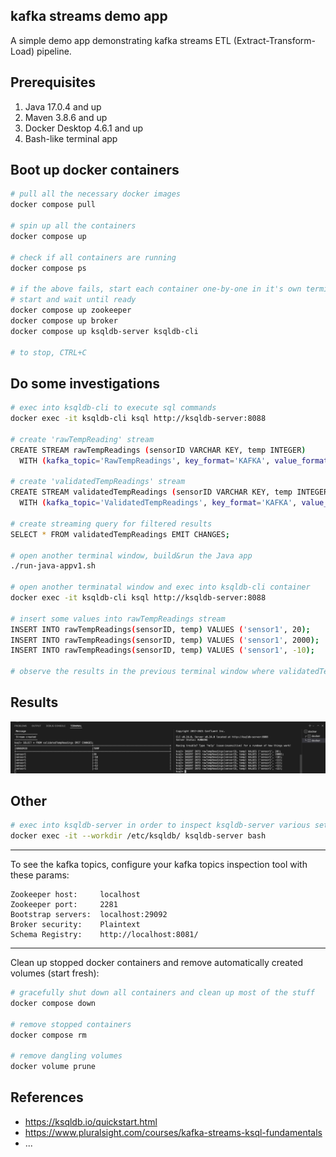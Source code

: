 kafka streams demo app
----------------------

A simple demo app demonstrating kafka streams ETL (Extract-Transform-Load) pipeline.



Prerequisites
-------------

1. Java 17.0.4 and up
1. Maven 3.8.6 and up
1. Docker Desktop 4.6.1 and up
1. Bash-like terminal app



Boot up docker containers
-------------------------

```bash
# pull all the necessary docker images
docker compose pull

# spin up all the containers
docker compose up

# check if all containers are running
docker compose ps

# if the above fails, start each container one-by-one in it's own terminal window
# start and wait until ready
docker compose up zookeeper
docker compose up broker
docker compose up ksqldb-server ksqldb-cli

# to stop, CTRL+C
```



Do some investigations
----------------------

```bash
# exec into ksqldb-cli to execute sql commands
docker exec -it ksqldb-cli ksql http://ksqldb-server:8088

# create 'rawTempReading' stream
CREATE STREAM rawTempReadings (sensorID VARCHAR KEY, temp INTEGER)
  WITH (kafka_topic='RawTempReadings', key_format='KAFKA', value_format='KAFKA', partitions=1);

# create 'validatedTempReadings' stream
CREATE STREAM validatedTempReadings (sensorID VARCHAR KEY, temp INTEGER)
  WITH (kafka_topic='ValidatedTempReadings', key_format='KAFKA', value_format='KAFKA', partitions=1);

# create streaming query for filtered results
SELECT * FROM validatedTempReadings EMIT CHANGES;

# open another terminal window, build&run the Java app
./run-java-appv1.sh

# open another terminatal window and exec into ksqldb-cli container
docker exec -it ksqldb-cli ksql http://ksqldb-server:8088

# insert some values into rawTempReadings stream
INSERT INTO rawTempReadings(sensorID, temp) VALUES ('sensor1', 20);
INSERT INTO rawTempReadings(sensorID, temp) VALUES ('sensor1', 2000);
INSERT INTO rawTempReadings(sensorID, temp) VALUES ('sensor1', -10);

# observe the results in the previous terminal window where validatedTempReadings are emitted

```



Results
-------

![results](/results/streams01.png)



Other
-----

```bash
# exec into ksqldb-server in order to inspect ksqldb-server various setting files
docker exec -it --workdir /etc/ksqldb/ ksqldb-server bash
```

---

To see the kafka topics, configure your kafka topics inspection tool with these params:
```
Zookeeper host:     localhost
Zookeeper port:     2281
Bootstrap servers:  localhost:29092
Broker security:    Plaintext
Schema Registry:    http://localhost:8081/
```

---

Clean up stopped docker containers and remove automatically created volumes (start fresh):
```bash
# gracefully shut down all containers and clean up most of the stuff
docker compose down

# remove stopped containers
docker compose rm

# remove dangling volumes
docker volume prune
```



References
----------

* https://ksqldb.io/quickstart.html
* https://www.pluralsight.com/courses/kafka-streams-ksql-fundamentals
* ...
